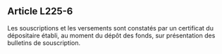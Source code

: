 Article L225-6
----
Les souscriptions et les versements sont constatés par un certificat du
dépositaire établi, au moment du dépôt des fonds, sur présentation des bulletins
de souscription.
